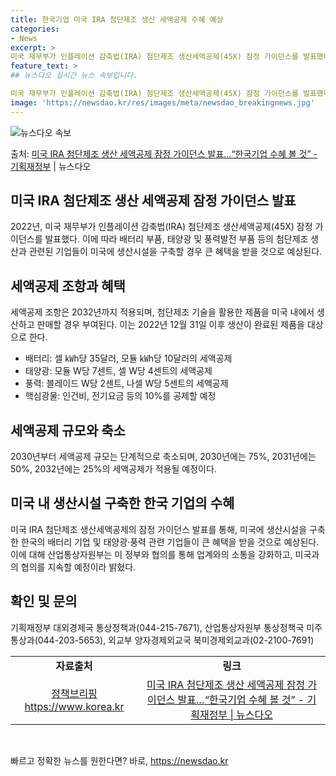 ```yaml
---
title: 한국기업 미국 IRA 첨단제조 생산 세액공제 수혜 예상
categories:
- News
excerpt: >
미국 재무부가 인플레이션 감축법(IRA) 첨단제조 생산세액공제(45X) 잠정 가이던스를 발표했다. 정부는 미…
feature_text: >
## 뉴스다오 실시간 뉴스 속보입니다.

미국 재무부가 인플레이션 감축법(IRA) 첨단제조 생산세액공제(45X) 잠정 가이던스를 발표했다. 정부는 미…
image: 'https://newsdao.kr/res/images/meta/newsdao_breakingnews.jpg'
---
```


![뉴스다오 속보](https://newsdao.kr/res/images/meta/newsdao_breakingnews.jpg)

<p>출처: <a href="https://newsdao.kr/2805" rel="dofollow">미국 IRA 첨단제조 생산 세액공제 잠정 가이던스 발표…“한국기업 수혜 볼 것” - 기획재정부</a> | 뉴스다오</p>

<h2 data-ke-size="size26">미국 IRA 첨단제조 생산 세액공제 잠정 가이던스 발표</h2>
<p data-ke-size="size16">2022년, 미국 재무부가 인플레이션 감축법(IRA) 첨단제조 생산세액공제(45X) 잠정 가이던스를 발표했다. 이에 따라 배터리 부품, 태양광 및 풍력발전 부품 등의 첨단제조 생산과 관련된 기업들이 미국에 생산시설을 구축할 경우 큰 혜택을 받을 것으로 예상된다.</p>

<h2 data-ke-size="size24">세액공제 조항과 혜택</h2>
<p data-ke-size="size16">세액공제 조항은 2032년까지 적용되며, 첨단제조 기술을 활용한 제품을 미국 내에서 생산하고 판매할 경우 부여된다. 이는 2022년 12월 31일 이후 생산이 완료된 제품을 대상으로 한다.</p>
<ul>
  <li>배터리: 셀 ㎾h당 35달러, 모듈 ㎾h당 10달러의 세액공제</li>
  <li>태양광: 모듈 W당 7센트, 셀 W당 4센트의 세액공제</li>
  <li>풍력: 블레이드 W당 2센트, 나셀 W당 5센트의 세액공제</li>
  <li>핵심광물: 인건비, 전기요금 등의 10%를 공제할 예정</li>
</ul>

<h2 data-ke-size="size24">세액공제 규모와 축소</h2>
<p data-ke-size="size16">2030년부터 세액공제 규모는 단계적으로 축소되며, 2030년에는 75%, 2031년에는 50%, 2032년에는 25%의 세액공제가 적용될 예정이다.</p>

<h2 data-ke-size="size24">미국 내 생산시설 구축한 한국 기업의 수혜</h2>
<p data-ke-size="size16">미국 IRA 첨단제조 생산세액공제의 잠정 가이던스 발표를 통해, 미국에 생산시설을 구축한 한국의 배터리 기업 및 태양광·풍력 관련 기업들이 큰 혜택을 받을 것으로 예상된다. 이에 대해 산업통상자원부는 미 정부와 협의를 통해 업계와의 소통을 강화하고, 미국과의 협의를 지속할 예정이라 밝혔다.</p>

<h2 data-ke-size="size24">확인 및 문의</h2>
<p data-ke-size="size16">기획재정부 대외경제국 통상정책과(044-215-7671), 산업통상자원부 통상정책국 미주통상과(044-203-5653), 외교부 양자경제외교국 북미경제외교과(02-2100-7691)</p>
<p data-ke-size="size16"></p>

<table>
  <tr>
    <td style="text-align: center; height: 17px;"><b>자료출처</b></td>
    <td style="text-align: center; height: 17px;"><b>링크</b></td>
  </tr>
  <tr>
    <td style="text-align: center; height: 17px;"><a href="https://newsdao.kr/2805">정책브리핑 https://www.korea.kr</a></td>
    <td style="text-align: center; height: 17px;"><a href="https://newsdao.kr/2805">미국 IRA 첨단제조 생산 세액공제 잠정 가이던스 발표…“한국기업 수혜 볼 것” - 기획재정부 | 뉴스다오</a></td>
  </tr>
</table>
<p data-ke-size="size16">&nbsp;</p> 

빠르고 정확한 뉴스를 원한다면? 바로, <a href="https://newsdao.kr" rel="dofollow">https://newsdao.kr</a>


    
